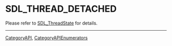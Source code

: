 # SDL_THREAD_DETACHED

Please refer to [SDL_ThreadState](SDL_ThreadState) for details.

----
[CategoryAPI](CategoryAPI), [CategoryAPIEnumerators](CategoryAPIEnumerators)

